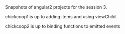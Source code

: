 
Snapshots of angular2 projects for the session 3.


chickcoop1 is up to adding items and using viewChild.

chickcoop2 is up to binding functions to emitted events